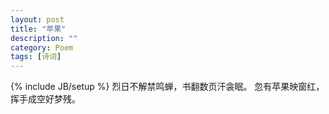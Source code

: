 ```yaml
---
layout: post
title: "苹果"
description: ""
category: Poem
tags: [诗词]
---
```

{% include JB/setup %}
烈日不解禁鸣蝉，书翻数页汗衾眠。
忽有苹果映窗红，挥手成空好梦残。